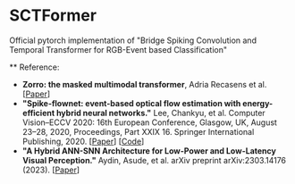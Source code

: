 # SCTFormer
Official pytorch implementation of "Bridge Spiking Convolution and Temporal Transformer for RGB-Event based Classification"



** Reference: 
* **Zorro: the masked multimodal transformer**, Adria Recasens et al. [[Paper](https://arxiv.org/pdf/2301.09595.pdf)] 
* **"Spike-flownet: event-based optical flow estimation with energy-efficient hybrid neural networks."** Lee, Chankyu, et al.  Computer Vision–ECCV 2020: 16th European Conference, Glasgow, UK, August 23–28, 2020, Proceedings, Part XXIX 16. Springer International Publishing, 2020. 
[[Paper](https://www.ecva.net/papers/eccv_2020/papers_ECCV/papers/123740358.pdf)] 
[[Code](https://github.com/chan8972/Spike-FlowNet)]
* **"A Hybrid ANN-SNN Architecture for Low-Power and Low-Latency Visual Perception."** Aydin, Asude, et al.  arXiv preprint arXiv:2303.14176 (2023). 
[[Paper](https://arxiv.org/pdf/2303.14176.pdf)]


